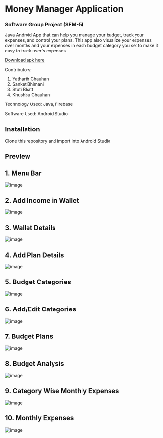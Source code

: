 # Money Manager Application 
### Software Group Project (SEM-5)

Java Android App that can help you manage your budget, track your expenses, and control your plans. 
This app also visualize your expenses over months and your expenses in each budget category you set to make it easy to track user's expenses.

[Download apk here](https://github.com/YatharthChauhan2362/Money-Manager-App/blob/main/apk/Money%20Manager.apk)

Contributors:

1. Yatharth Chauhan
2. Sanket Bhimani 
3. Stuti Bhatt 
4. Khushbu Chauhan

Technology Used: Java, Firebase

Software Used: Android Studio 


## Installation
Clone this repository and import into Android Studio

## Preview

## 1. Menu Bar
![image](https://user-images.githubusercontent.com/75237577/204775496-3c62200a-b16a-40b8-9499-c35de529341e.png)

## 2. Add Income in Wallet
![image](https://user-images.githubusercontent.com/75237577/204778239-64563e8e-0a5c-4344-8981-4ff035ad49a0.png)

## 3. Wallet Details
![image](https://user-images.githubusercontent.com/75237577/204778325-0ae6a6cb-41ef-46ea-adc6-14e55541f1bf.png)

## 4. Add Plan Details 
![image](https://user-images.githubusercontent.com/75237577/204778387-387ae5cd-d5d3-4c11-9797-04aae3a8a9df.png)

## 5. Budget Categories 
![image](https://user-images.githubusercontent.com/75237577/204778483-53649ea1-37f0-4ca2-9540-8894994ad977.png)

## 6. Add/Edit Categories 
![image](https://user-images.githubusercontent.com/75237577/204778562-87a7069b-fc98-432d-86e5-90f4b1bf8ef3.png)

## 7. Budget Plans
![image](https://user-images.githubusercontent.com/75237577/204778707-06e76c40-e8ad-4122-b986-fb71d6aabe9c.png)

## 8. Budget Analysis
![image](https://user-images.githubusercontent.com/75237577/204778761-0c3821f4-2fb2-48fe-a41f-62792e1e0df0.png)

## 9. Category Wise Monthly Expenses 
![image](https://user-images.githubusercontent.com/75237577/204778850-6d896a6e-3911-404b-b576-3dea67a6c8d0.png)

## 10. Monthly Expenses 
![image](https://user-images.githubusercontent.com/75237577/204778900-94905e0c-1433-41cf-91a9-5a58a54dff36.png)


